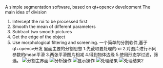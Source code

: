 A simple segmentation software, based on qt+opencv development
The main idea of division
1. Intercept the roi to be processed first
2. Smooth the mean of different parameters
3. Subtract two smooth pictures
4. Get the edge of the object
5. Use morphological filtering and screening.
一个简单的分割软件,基于qt+opencv开发
里面主要的分割思想
1.先截取要处理的roi
2.对图片进行不同参数的mean平滑
3.两张平滑图片相减
4.得到物体边缘
5.使用形态学过滤，筛选。
![分割主界面](https://github.com/WenYuanMo/Segmentatin/assets/43527146/0bf793c9-2881-41cd-a8e4-3fc3beff2568)
![分析操作](https://github.com/WenYuanMo/Segmentatin/assets/43527146/90bee45b-12e5-42a7-b5a6-dd76d0ed22ab)
![显示操作](https://github.com/WenYuanMo/Segmentatin/assets/43527146/996f866e-fc8f-4f8c-aa6d-1d73fdf93669)
![处理结果](https://github.com/WenYuanMo/Segmentatin/assets/43527146/3172a1be-c049-4ef5-a1df-b38c40fdb2c7)
![处理结果2](https://github.com/WenYuanMo/Segmentatin/assets/43527146/24dd0399-c19c-43ee-aaf2-30b2e8385e34)
